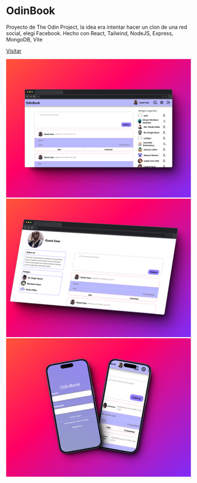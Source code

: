 # OdinBook

Proyecto de The Odin Project, la idea era intentar hacer un clon de una red social, elegí Facebook.
Hecho con React, Tailwind, NodeJS, Express, MongoDB, Vite

[Visitar]()

![Alt text](448shots_so.png)
![Alt text](825shots_so.png)
![Alt text](430shots_so.png)